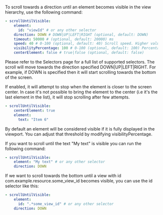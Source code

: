 To scroll towards a direction until an element becomes visible in the view hierarchy, use the following command:
```yaml
- scrollUntilVisible:
    element:
      id: "viewId" # or any other selector
    direction: DOWN # DOWN|UP|LEFT|RIGHT (optional, default: DOWN)
    timeout: 50000 # (optional, default: 20000) ms
    speed: 40 # 0-100 (optional, default: 40) Scroll speed. Higher values scroll faster.
    visibilityPercentage: 100 # 0-100 (optional, default: 100) Percentage of element visible in viewport
    centerElement: false # true|false (optional, default: false)
```
Please refer to the Selectors page for a full list of supported selectors.
The scroll will move towards the direction specified DOWN|UP|LEFT|RIGHT. For example, if DOWN is specified then it will start scrolling towards the bottom of the screen.

If enabled, it will attempt to stop when the element is closer to the screen center. 
In case it's not possible to bring the element to the center (i.e it's the last element in the list), it will stop scrolling after few attempts.
```yaml
- scrollUntilVisible:
    centerElement: true
    element:
      text: "Item 6"
```

By default an element will be considered visible if it is fully displayed in the viewport. You can adjust that threshold by modifying visibilityPercentage.

If you want to scroll until the text "My text" is visible you can run the following command:
```yaml
- scrollUntilVisible:
    element: "My text" # or any other selector
    direction: DOWN
```
If we want to scroll towards the bottom until a view with id com.example.resource.some_view_id becomes visible, you can use the id selector like this:
```yaml
- scrollUntilVisible:
    element:
      id: ".*some_view_id" # or any other selector
    direction: DOWN
```
